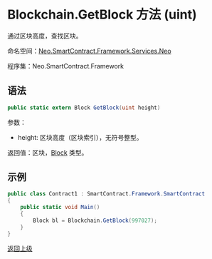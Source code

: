 # Blockchain.GetBlock 方法 (uint)

通过区块高度，查找区块。

命名空间：[Neo.SmartContract.Framework.Services.Neo](../../neo.md)

程序集：Neo.SmartContract.Framework

## 语法

```c#
public static extern Block GetBlock(uint height)
```

参数：

-  height: 区块高度（区块索引），无符号整型。


返回值：区块，[Block](../Block.md) 类型。


## 示例

```c#
public class Contract1 : SmartContract.Framework.SmartContract
{
    public static void Main()
    {
        Block bl = Blockchain.GetBlock(997027);
    }
}
```



[返回上级](../Blockchain.md)